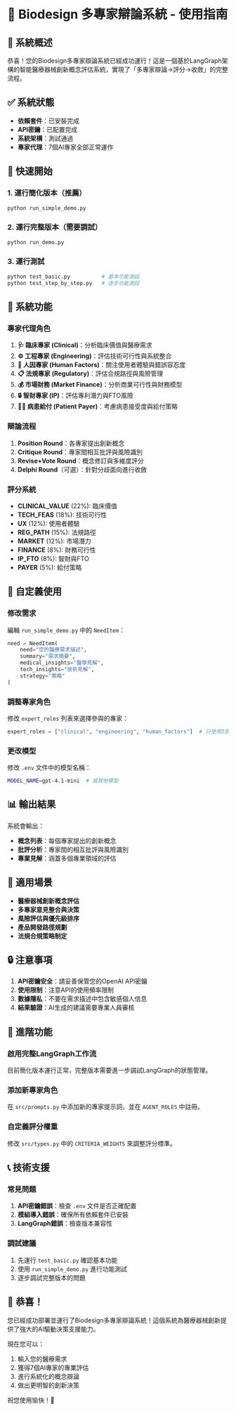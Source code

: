 # 🚀 Biodesign 多專家辯論系統 - 使用指南

## 🎯 系統概述

恭喜！您的Biodesign多專家辯論系統已經成功運行！這是一個基於LangGraph架構的智能醫療器械創新概念評估系統，實現了「多專家辯論→評分→收斂」的完整流程。

## ✅ 系統狀態

- **依賴套件**：已安裝完成
- **API密鑰**：已配置完成
- **系統架構**：測試通過
- **專家代理**：7個AI專家全部正常運作

## 🚀 快速開始

### 1. 運行簡化版本（推薦）
```bash
python run_simple_demo.py
```

### 2. 運行完整版本（需要調試）
```bash
python run_demo.py
```

### 3. 運行測試
```bash
python test_basic.py          # 基本功能測試
python test_step_by_step.py   # 逐步功能測試
```

## 🤖 系統功能

### 專家代理角色
1. **🩺 臨床專家 (Clinical)**：分析臨床價值與醫療需求
2. **⚙️ 工程專家 (Engineering)**：評估技術可行性與系統整合
3. **👥 人因專家 (Human Factors)**：關注使用者體驗與錯誤容忍度
4. **📋 法規專家 (Regulatory)**：評估合規路徑與風險管理
5. **💰 市場財務 (Market Finance)**：分析商業可行性與財務模型
6. **🔒 智財專家 (IP)**：評估專利潛力與FTO風險
7. **👨‍⚕️ 病患給付 (Patient Payer)**：考慮病患接受度與給付策略

### 辯論流程
1. **Position Round**：各專家提出創新概念
2. **Critique Round**：專家間相互批評與風險識別
3. **Revise+Vote Round**：概念修訂與多維度評分
4. **Delphi Round**（可選）：針對分歧面向進行收斂

### 評分系統
- **CLINICAL_VALUE** (22%): 臨床價值
- **TECH_FEAS** (18%): 技術可行性
- **UX** (12%): 使用者體驗
- **REG_PATH** (15%): 法規路徑
- **MARKET** (12%): 市場潛力
- **FINANCE** (8%): 財務可行性
- **IP_FTO** (8%): 智財與FTO
- **PAYER** (5%): 給付策略

## 🔧 自定義使用

### 修改需求
編輯 `run_simple_demo.py` 中的 `NeedItem`：

```python
need = NeedItem(
    need="您的醫療需求描述",
    summary="需求摘要",
    medical_insights="醫學見解",
    tech_insights="技術見解",
    strategy="策略"
)
```

### 調整專家角色
修改 `expert_roles` 列表來選擇參與的專家：

```python
expert_roles = ["clinical", "engineering", "human_factors"]  # 只使用3個專家
```

### 更改模型
修改 `.env` 文件中的模型名稱：

```bash
MODEL_NAME=gpt-4.1-mini  # 或其他模型
```

## 📊 輸出結果

系統會輸出：
- **概念列表**：每個專家提出的創新概念
- **批評分析**：專家間的相互批評與風險識別
- **專業見解**：涵蓋多個專業領域的評估

## 🎯 適用場景

- **醫療器械創新概念評估**
- **多專家意見整合與決策**
- **風險評估與優先級排序**
- **產品開發路徑規劃**
- **法規合規策略制定**

## 🔒 注意事項

1. **API密鑰安全**：請妥善保管您的OpenAI API密鑰
2. **使用限制**：注意API的使用頻率限制
3. **數據隱私**：不要在需求描述中包含敏感個人信息
4. **結果驗證**：AI生成的建議需要專業人員審核

## 🚀 進階功能

### 啟用完整LangGraph工作流
目前簡化版本運行正常，完整版本需要進一步調試LangGraph的狀態管理。

### 添加新專家角色
在 `src/prompts.py` 中添加新的專家提示詞，並在 `AGENT_ROLES` 中註冊。

### 自定義評分權重
修改 `src/types.py` 中的 `CRITERIA_WEIGHTS` 來調整評分標準。

## 📞 技術支援

### 常見問題
1. **API密鑰錯誤**：檢查 `.env` 文件是否正確配置
2. **模組導入錯誤**：確保所有依賴套件已安裝
3. **LangGraph錯誤**：檢查版本兼容性

### 調試建議
1. 先運行 `test_basic.py` 確認基本功能
2. 使用 `run_simple_demo.py` 進行功能測試
3. 逐步調試完整版本的問題

## 🎉 恭喜！

您已經成功部署並運行了Biodesign多專家辯論系統！這個系統為醫療器械創新提供了強大的AI驅動決策支援能力。

現在您可以：
1. 輸入您的醫療需求
2. 獲得7個AI專家的專業評估
3. 進行系統化的概念辯論
4. 做出更明智的創新決策

祝您使用愉快！🚀 